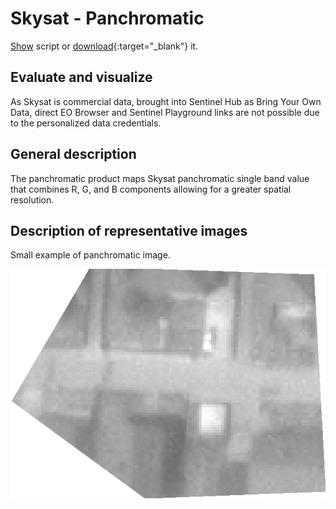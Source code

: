 # Skysat - Panchromatic

<a href="#" id='togglescript'>Show</a> script or [download](script.js){:target="_blank"} it.
<div id='script_view' style="display:none">
{% highlight javascript %}
      {% include_relative script.js %}
{% endhighlight %}
</div>

## Evaluate and visualize

As Skysat is commercial data, brought into Sentinel Hub as Bring Your Own Data, direct EO Browser and Sentinel Playground links are not possible due to the personalized data credentials.   

## General description

The panchromatic product maps Skysat panchromatic single band value that combines R, G, and B components allowing for a greater spatial resolution.

## Description of representative images

Small example of panchromatic image.

![Small panchromatic visualization.](fig/skysat_panchromatic.png)

